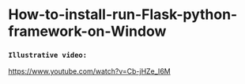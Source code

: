 # How-to-install-run-Flask-python-framework-on-Window

### `Illustrative video:`

https://www.youtube.com/watch?v=Cb-jHZe_I6M

